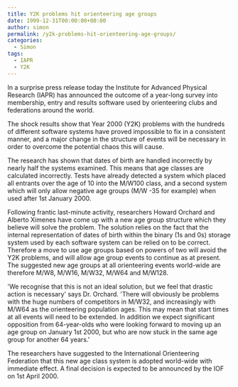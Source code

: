```yaml
---
title: Y2K problems hit orienteering age groups
date: 1999-12-31T00:00:00+00:00
author: simon
permalink: /y2k-problems-hit-orienteering-age-groups/
categories:
  - Simon
tags:
  - IAPR
  - Y2K
---
```

In a surprise press release today the Institute for Advanced Physical Research (IAPR) has announced the outcome of a year-long survey into membership, entry and results software used by orienteering clubs and federations around the world.

<!--more-->

The shock results show that Year 2000 (Y2K) problems with the hundreds of different software systems have proved impossible to fix in a consistent manner, and a major change in the structure of events will be necessary in order to overcome the potential chaos this will cause.

The research has shown that dates of birth are handled incorrectly by nearly half the systems examined. This means that age classes are calculated incorrectly. Tests have already detected a system which placed all entrants over the age of 10 into the M/W100 class, and a second system which will only allow negative age groups (M/W -35 for example) when used after 1st January 2000.

Following frantic last-minute activity, researchers Howard Orchard and Alberto Ximenes have come up with a new age group structure which they believe will solve the problem. The solution relies on the fact that the internal representation of dates of birth within the binary (1s and 0s) storage system used by each software system can be relied on to be correct. Therefore a move to use age groups based on powers of two will avoid the Y2K problems, and will allow age group events to continue as at present. The suggested new age groups at all orienteering events world-wide are therefore M/W8, M/W16, M/W32, M/W64 and M/W128.

'We recognise that this is not an ideal solution, but we feel that drastic action is necessary' says Dr. Orchard. 'There will obviously be problems with the huge numbers of competitors in M/W32, and increasingly with M/W64 as the orienteering population ages. This may mean that start times at all events will need to be extended. In addition we expect significant opposition from 64-year-olds who were looking forward to moving up an age group on January 1st 2000, but who are now stuck in the same age group for another 64 years.'

The researchers have suggested to the International Orienteering Federation that this new age class system is adopted world-wide with immediate effect. A final decision is expected to be announced by the IOF on 1st April 2000.
